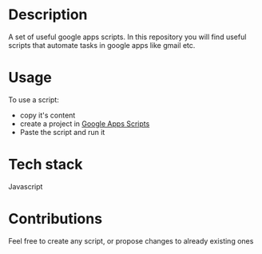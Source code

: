 # Description
A set of useful google apps scripts.
In this repository you will find useful scripts that automate tasks in google apps like gmail etc.

# Usage
To use a script: 
- copy it's content
- create a project in <a href="https://developers.google.com/apps-script" target="_blank">Google Apps Scripts</a>
- Paste the script and run it

# Tech stack
Javascript

# Contributions
Feel free to create any script, or propose changes to already existing ones
